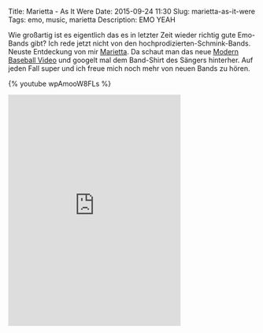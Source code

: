 Title: Marietta - As It Were
Date: 2015-09-24 11:30
Slug: marietta-as-it-were
Tags: emo, music, marietta
Description: EMO YEAH

Wie großartig ist es eigentlich das es in letzter Zeit wieder richtig gute Emo-Bands gibt? Ich rede jetzt nicht von den hochprodizierten-Schmink-Bands. Neuste Entdeckung von mir [Marietta](https://www.facebook.com/whereismarietta). Da schaut man das neue [Modern Baseball Video]({filename}/posts/modern-baseball-rock-bottom.md) und googelt mal dem Band-Shirt des Sängers hinterher. Auf jeden Fall super und ich freue mich noch mehr von neuen Bands zu hören.

{% youtube wpAmooW8FLs %}

<iframe style="border: 0; width: 350px; height: 470px;" src="https://bandcamp.com/EmbeddedPlayer/album=1663129501/size=large/bgcol=ffffff/linkcol=0687f5/tracklist=false/transparent=true/" seamless><a href="http://whereismarietta.bandcamp.com/album/as-it-were">As It Were by Marietta</a></iframe>
